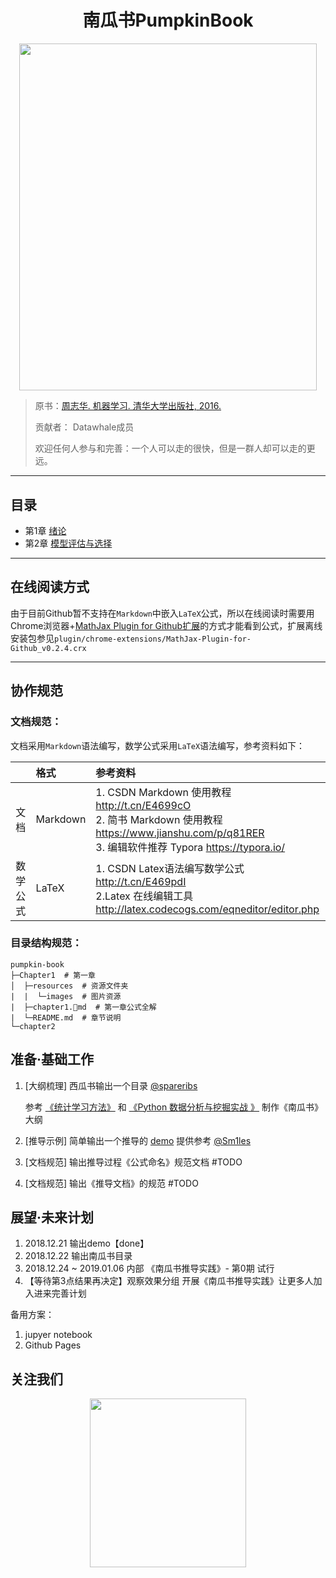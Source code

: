 <center><h1>南瓜书PumpkinBook</h1></center>
<center><img src="https://img1.doubanio.com/view/subject/l/public/s28735609.jpg" width = "476.7" height = "555.3"></center>

> 原书：[周志华. 机器学习. 清华大学出版社, 2016.](https://book.douban.com/subject/26708119/)
>
> 贡献者： Datawhale成员
>
> 欢迎任何人参与和完善：一个人可以走的很快，但是一群人却可以走的更远。

---

## 目录

- 第1章 [绪论](https://github.com/Datawhale18/pumpkin-book/Chapter1/chapter1.md)
- 第2章 [模型评估与选择](https://github.com/Datawhale18/pumpkin-book/Chapter2/chapter2.md)



---
## 在线阅读方式

由于目前Github暂不支持在`Markdown`中嵌入`LaTeX`公式，所以在线阅读时需要用
Chrome浏览器+[MathJax Plugin for Github扩展](https://chrome.google.com/webstore/detail/mathjax-plugin-for-github/ioemnmodlmafdkllaclgeombjnmnbima)的方式才能看到公式，扩展离线安装包参见`plugin/chrome-extensions/MathJax-Plugin-for-Github_v0.2.4.crx`

---

##  协作规范
### 文档规范：
文档采用`Markdown`语法编写，数学公式采用`LaTeX`语法编写，参考资料如下：

|          | 格式     | 参考资料                                                     |
| :------: | :------- | :----------------------------------------------------------- |
| 文档 | Markdown | 1. CSDN Markdown 使用教程 http://t.cn/E4699cO<br>2. 简书 Markdown 使用教程 https://www.jianshu.com/p/q81RER<br>3. 编辑软件推荐 Typora https://typora.io/ |
| 数学公式 | LaTeX    | 1. CSDN Latex语法编写数学公式 http://t.cn/E469pdI<br>2.Latex 在线编辑工具 http://latex.codecogs.com/eqneditor/editor.php |


### 目录结构规范：

```
pumpkin-book
├─Chapter1  # 第一章
│  ├─resources  # 资源文件夹
|  |  └─images  # 图片资源
|  ├─chapter1.md  # 第一章公式全解
|  └─README.md  # 章节说明
└─chapter2
```

## 准备·基础工作

1. [大纲梳理] 西瓜书输出一个目录  [@spareribs](https://github.com/spareribs) 

   参考 [《统计学习方法》](https://github.com/WenDesi/lihang_book_algorithm) 和 [《Python 数据分析与挖掘实战 》](https://github.com/apachecn/python_data_analysis_and_mining_action) 制作《南瓜书》大纲

2. [推导示例] 简单输出一个推导的 [demo](https://github.com/Datawhale18/pumpkin-book/blob/master/chapter2/part3/2.20-2.21.md) 提供参考  [@Sm1les](https://github.com/Sm1les) 

3. [文档规范] 输出推导过程《公式命名》规范文档  #TODO

4. [文档规范] 输出《推导文档》的规范  #TODO



## 展望·未来计划

1. 2018.12.21 输出demo【done】
2. 2018.12.22 输出南瓜书目录
3. 2018.12.24 ~ 2019.01.06 内部 《南瓜书推导实践》- 第0期 试行
4. 【等待第3点结果再决定】观察效果分组 开展《南瓜书推导实践》让更多人加入进来完善计划


备用方案：

1. jupyer notebook
2. Github Pages

## 关注我们

<div align=center><img src="https://img-blog.csdnimg.cn/20181219162146245.png" width = "250" height = "270"></div>



